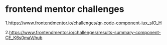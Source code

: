 # frontend mentor challenges

1.https://www.frontendmentor.io/challenges/qr-code-component-iux_sIO_H
 
2.https://www.frontendmentor.io/challenges/results-summary-component-CE_K6s0maV/hub